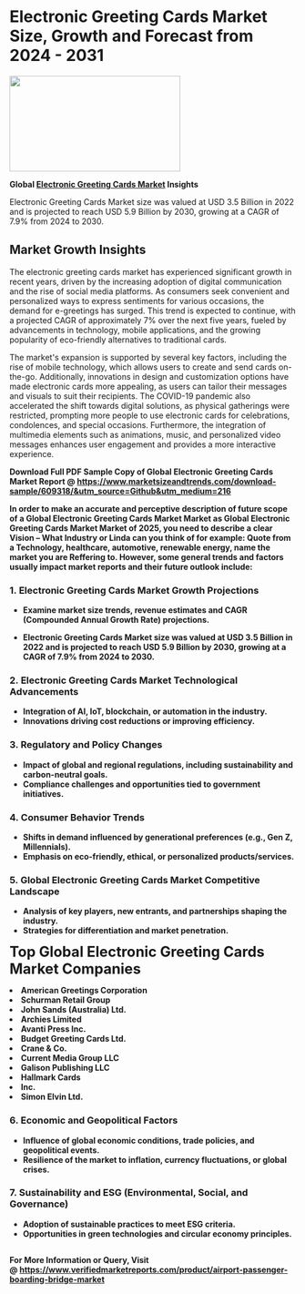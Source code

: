 <H1>Electronic Greeting Cards Market Size, Growth and Forecast from 2024 - 2031</H1><img class="aligncenter size-medium wp-image-584254" src="https://thirdeyenews.in/wp-content/uploads/2024/09/Global-Market-Research-300x168.jpeg" alt="" width="300" height="168" /><p><strong>Global&nbsp;<a href="https://www.marketsizeandtrends.com/download-sample/609318/&amp;utm_source=Github&utm_medium=216">Electronic Greeting Cards Market</a> Insights</strong></p><p>Electronic Greeting Cards Market size was valued at USD 3.5 Billion in 2022 and is projected to reach USD 5.9 Billion by 2030, growing at a CAGR of 7.9% from 2024 to 2030.</p><p><h2>Market Growth Insights</h2> <p>The electronic greeting cards market has experienced significant growth in recent years, driven by the increasing adoption of digital communication and the rise of social media platforms. As consumers seek convenient and personalized ways to express sentiments for various occasions, the demand for e-greetings has surged. This trend is expected to continue, with a projected CAGR of approximately 7% over the next five years, fueled by advancements in technology, mobile applications, and the growing popularity of eco-friendly alternatives to traditional cards.</p> <p><strong></strong></p> <p>The market's expansion is supported by several key factors, including the rise of mobile technology, which allows users to create and send cards on-the-go. Additionally, innovations in design and customization options have made electronic cards more appealing, as users can tailor their messages and visuals to suit their recipients. The COVID-19 pandemic also accelerated the shift towards digital solutions, as physical gatherings were restricted, prompting more people to use electronic cards for celebrations, condolences, and special occasions. Furthermore, the integration of multimedia elements such as animations, music, and personalized video messages enhances user engagement and provides a more interactive experience.</p> <p><strong></p><p><span class=""><strong>Download Full PDF Sample Copy of Global Electronic Greeting Cards Market Report</strong> @ <a href="https://www.marketsizeandtrends.com/download-sample/609318/&amp;utm_source=Github&utm_medium=216" target="_blank">https://www.marketsizeandtrends.com/download-sample/609318/&amp;utm_source=Github&utm_medium=216</a></span></p><p>In order to make an accurate and perceptive description of future scope of a Global&nbsp;Electronic Greeting Cards Market Market as Global&nbsp;Electronic Greeting Cards Market Market of 2025, you need to describe a clear Vision &ndash; What Industry or Linda can you think of for example: Quote from a Technology, healthcare, automotive, renewable energy, name the market you are Reffering to. However, some general trends and factors usually impact market reports and their future outlook include:</p><h3>1.&nbsp;<strong>Electronic Greeting Cards Market Growth Projections</strong></h3><ul><li>Examine market size trends, revenue estimates and CAGR (Compounded Annual Growth Rate) projections.</li><li><p>Electronic Greeting Cards Market size was valued at USD 3.5 Billion in 2022 and is projected to reach USD 5.9 Billion by 2030, growing at a CAGR of 7.9% from 2024 to 2030.</p></li></ul><h3>2.&nbsp;<strong>Electronic Greeting Cards Market Technological Advancements</strong></h3><ul><li>Integration of AI, IoT, blockchain, or automation in the industry.</li><li>Innovations driving cost reductions or improving efficiency.</li></ul><h3>3.&nbsp;<strong>Regulatory and Policy Changes</strong></h3><ul><li>Impact of global and regional regulations, including sustainability and carbon-neutral goals.</li><li>Compliance challenges and opportunities tied to government initiatives.</li></ul><h3>4.&nbsp;<strong>Consumer Behavior Trends</strong></h3><ul><li>Shifts in demand influenced by generational preferences (e.g., Gen Z, Millennials).</li><li>Emphasis on eco-friendly, ethical, or personalized products/services.</li></ul><h3>5.&nbsp;<strong>Global Electronic Greeting Cards Market Competitive Landscape</strong></h3><ul><li>Analysis of key players, new entrants, and partnerships shaping the industry.</li><li>Strategies for differentiation and market penetration.</li></ul><p data-pm-slice="1 1 []"><span style="color: inherit; font-family: inherit; font-size: 25px;">Top Global Electronic Greeting Cards Market Companies</span></p><div class="" data-test-id=""><p><li>American Greetings Corporation</li><li> Schurman Retail Group</li><li> John Sands (Australia) Ltd.</li><li> Archies Limited</li><li> Avanti Press Inc.</li><li> Budget Greeting Cards Ltd.</li><li> Crane & Co.</li><li> Current Media Group LLC</li><li> Galison Publishing LLC</li><li> Hallmark Cards</li><li> Inc.</li><li> Simon Elvin Ltd.</li></p></div><h3>6.&nbsp;<strong>Economic and Geopolitical Factors</strong></h3><ul><li>Influence of global economic conditions, trade policies, and geopolitical events.</li><li>Resilience of the market to inflation, currency fluctuations, or global crises.</li></ul><h3>7.&nbsp;<strong>Sustainability and ESG (Environmental, Social, and Governance)</strong></h3><ul><li>Adoption of sustainable practices to meet ESG criteria.</li><li>Opportunities in green technologies and circular economy principles.</li></ul><h2><strong style="font-size: 14px;">For More Information or Query, Visit @&nbsp;</strong><a style="background-color: #ffffff; font-size: 14px;" href="https://www.marketsizeandtrends.com/report/electronic-greeting-cards-market/" target="_blank">https://www.verifiedmarketreports.com/product/airport-passenger-boarding-bridge-market</a></h2>
